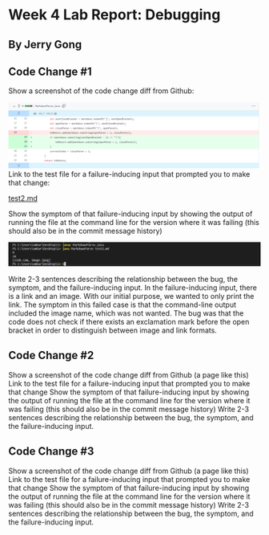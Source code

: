 # Week 4 Lab Report: Debugging
## By Jerry Gong

## **Code Change #1**
Show a screenshot of the code change diff from Github:

![image](2pic1.png)
Link to the test file for a failure-inducing input that prompted you to make that change:

[test2.md](https://github.com/JGong7/markdown-parse/edit/main/test2.md)

Show the symptom of that failure-inducing input by showing the output of running the file at the command line for the version where it was failing (this should also be in the commit message history)

![image](2pic2.png)

Write 2-3 sentences describing the relationship between the bug, the symptom, and the failure-inducing input.
In the failure-inducing input, there is a link and an image. With our initial purpose, we wanted to only print the link. The symptom in this failed case is that the command-line output included the image name, which was not wanted. The bug was that the code does not check if there exists an exclamation mark before the open bracket in order to distinguish between image and link formats. 
## **Code Change #2**
Show a screenshot of the code change diff from Github (a page like this)
Link to the test file for a failure-inducing input that prompted you to make that change
Show the symptom of that failure-inducing input by showing the output of running the file at the command line for the version where it was failing (this should also be in the commit message history)
Write 2-3 sentences describing the relationship between the bug, the symptom, and the failure-inducing input.
## **Code Change #3**
Show a screenshot of the code change diff from Github (a page like this)
Link to the test file for a failure-inducing input that prompted you to make that change
Show the symptom of that failure-inducing input by showing the output of running the file at the command line for the version where it was failing (this should also be in the commit message history)
Write 2-3 sentences describing the relationship between the bug, the symptom, and the failure-inducing input.
